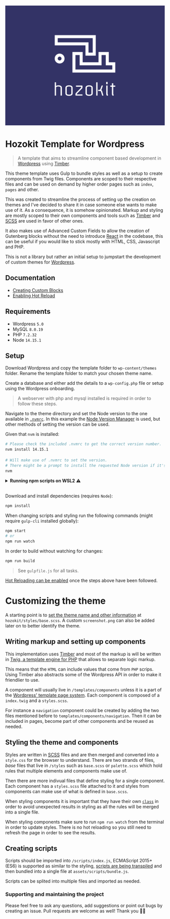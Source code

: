 ![Hozokit logo.](wp-content/themes/hozokit/screenshot.png)

# Hozokit Template for Wordpress
> A template that aims to streamline component based development in [Wordpress](https://wordpress.org/) using [Timber](https://www.upstatement.com/timber/).

This theme template uses Gulp to bundle styles as well as a setup to create components from Twig files. Components are scoped to their respective files and can be used on demand by higher order pages such as `index`, `pages` and other.

This was created to streamline the process of setting up the creation on themes and I've decided to share it in case someone else wants to make use of it. As a consequence, it is somehow opinionated. Markup and styling are mostly scoped to their own components and tools such as [Timber](https://www.upstatement.com/timber/) and [SCSS](https://sass-lang.com/) are used in favor of other ones.

It also makes use of Advanced Custom Fields to allow the creation of Gutenberg blocks without the need to introduce [React](https://reactjs.org/) in the codebase, this can be useful if you would like to stick mostly with HTML, CSS, Javascript and PHP.

This is not a library but rather an initial setup to jumpstart the development of custom themes for [Wordpress](https://wordpress.org/).

## Documentation

- [Creating Custom Blocks](/docs/blocks.md)
- [Enabling Hot Reload](/docs/hot_reload.md)

## Requirements

- Wordpress `5.0`
- MySQL `8.0.19`
- PHP `7.2.32`
- Node `14.15.1`

## Setup

Download Wordpress and copy the template folder to `wp-content/themes` folder.
Rename the template folder to match your chosen theme name.

Create a database and either add the details to a `wp-config.php` file or setup using the Wordpress onboarding.

> A webserver with php and mysql installed is required in order to follow these steps.

Navigate to the theme directory and set the Node version to the one available in [`.nvmrc`](wp-content/themes/hozokit/.nvmrc). In this example the [Node Version Manager](https://github.com/nvm-sh/nvm) is used, but other methods of setting the version can be used.

Given that `nvm` is installed:

```bash
# Please check the included .nvmrc to get the correct version number.
nvm install 14.15.1

# Will make use of .nvmrc to set the version.
# There might be a prompt to install the requested Node version if it's not present already.
nvm
```

<details>
<summary><b>Running npm scripts on WSL2</b> ⚠️</summary>
<br>

> This is required for Windows users who have a WSL2 setup.

There is an issue (described [here](https://github.com/microsoft/WSL/issues/4224) and [here](https://github.com/microsoft/WSL/issues/4739)) where Windows Subsystem Linux 2 won't listen to any changes made via a text editor running on Windows.

If you're a WSL2 user, these are the steps we took to solve the issue temporarily until a patch is released:

1. [Install Node for Windows](https://nodejs.org/en/download/)
1. [Install nvm for Windows](https://github.com/coreybutler/nvm-windows)
1. Open a Powershell window as an Administrator
1. On the Powershell, navigate to the theme directory. e.g wp-content/themes/hozokit
1. Run nvm use 14.15.1 (in this case .nvmrc seems to be ignored so it needs to be specific)
1. npm install (if not already done)
1. npm start (to watch changes)

Any other tasks can still run on WSL2, however any Node tasks should be run from the Powershell to avoid issues.
</details>

<br>

Download and install dependencies (requires `Node`):

```bash
npm install
```

When changing scripts and styling run the following commands (might require `gulp-cli` installed globally):

```bash
npm start
# or
npm run watch
```
In order to build without watching for changes:

```bash
npm run build
```
> See `gulpfile.js` for all tasks.

[Hot Reloading can be enabled](/docs/hot_reload.md) once the steps above have been followed.

# Customizing the theme

A starting point is to [set the theme name and other information](https://codex.wordpress.org/File_Header) at `hozokit/styles/base.scss`. A custom `screenshot.png` can also be added later on to better identify the theme.

## Writing markup and setting up components

This implementation uses [Timber](https://www.upstatement.com/timber/) and most of the markup is will be written in [Twig, a template engine for PHP](https://twig.symfony.com/) that allows to separate logic markup.

This means that the `HTML` can include values that come from `PHP` scrips. Using Timber also abstracts some of the Wordpress API in order to make it friendlier to use.

A component will usually live in `/templates/components` unless it is a part of the [Wordpress' template page system](https://developer.wordpress.org/themes/template-files-section/page-template-files/). Each component is composed of a `index.twig` and a `styles.scss`.

For instance a `navigation` component could be created by adding the two files mentioned before to `templates/components/navigation`. Then it can be included in pages, become part of other components and be reused as needed.

## Styling the theme and components
Styles are written in [SCSS](https://sass-lang.com/) files and are then merged and converted into a `style.css` for the browser to understand. There are two strands of files, *base* files that live in `/styles` such as `base.scss` or `palette.scss` which hold rules that multiple elements and components make use of.

Then there are more indivual files that define styling for a single component. Each component has a `styles.scss` file attached to it and styles from components can make use of what is defined in `base.scss`.

When styling components it is important that they have their own [`class`](https://developer.mozilla.org/en-US/docs/Web/CSS/Class_selectors) in order to avoid unexpected results in styling as all the rules will be merged into a single file.

When styling components make sure to run `npm run watch` from the terminal in order to update styles. There is no hot reloading so you still need to refresh the page in order to see the results.

## Creating scripts
Scripts should be imported into `/scripts/index.js`, ECMAScript 2015+ (ES6) is supported as similar to the styling, [scripts are being transpiled](https://babeljs.io/) and then bundled into a single file at `assets/scripts/bundle.js`.

Scripts can be splited into multiple files and imported as needed.

### Supporting and maintaining the project
Please feel free to ask any questions, add suggestions or point out bugs by creating an issue. Pull requests are welcome as well! Thank you 🙇🏻



